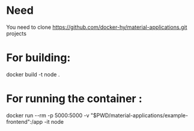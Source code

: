 # Need
You need to clone https://github.com/docker-hy/material-applications.git projects

# For building:
docker build -t node .

# For running the container : 
docker run --rm -p 5000:5000 -v "$PWD/material-applications/example-frontend":/app -it node
